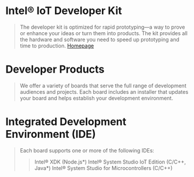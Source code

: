 # Intel® IoT Developer Kit

> The developer kit is optimized for rapid prototyping—a way to prove or enhance your ideas or turn them into products. The kit provides all the hardware and software you need to speed up prototyping and time to production. [Homepage](https://software.intel.com/en-us/iot/hardware/dev-kit)

# Developer Products

> We offer a variety of boards that serve the full range of development audiences and projects. Each board includes an installer that updates your board and helps establish your development environment.

# Integrated Development Environment (IDE)

> Each board supports one or more of the following IDEs:
> > Intel® XDK (Node.js*)
> > Intel® System Studio IoT Edition (C/C++, Java*)
> > Intel® System Studio for Microcontrollers (C/C++)

